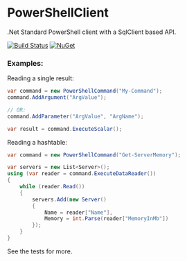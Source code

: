 # PowerShellClient
.Net Standard PowerShell client with a SqlClient based API.

[![Build Status](https://dev.azure.com/BWills/PowerShellClient/_apis/build/status/BlakeWills.PowerShellClient?branchName=master)](https://dev.azure.com/BWills/PowerShellClient/_build/latest?definitionId=2&branchName=master) [![NuGet](https://img.shields.io/nuget/v/BlakeWills.PowerShellClient.svg?semVer=3.0.0)](https://nuget.org/packages/BlakeWills.PowerShellClient)

### Examples:

Reading a single result:
```csharp
var command = new PowerShellCommand("My-Command");
command.AddArgument("ArgValue");

// OR:
command.AddParameter("ArgValue", "ArgName");

var result = command.ExecuteScalar();
```

Reading a hashtable:
```csharp
var command = new PowerShellCommand("Get-ServerMemory");

var servers = new List<Server>();
using (var reader = command.ExecuteDataReader())
{
	while (reader.Read())
	{
		servers.Add(new Server()
		{
			Name = reader["Name"],
			Memory = int.Parse(reader["MemoryInMb"])
		});
	}
}
```

See the tests for more.
